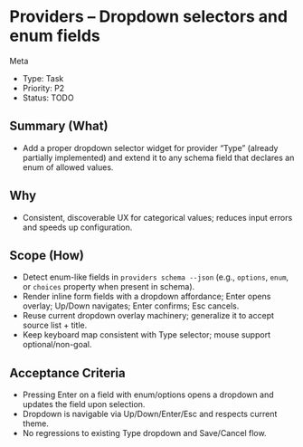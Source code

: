 # Providers – Dropdown selectors and enum fields

Meta
- Type: Task
- Priority: P2
- Status: TODO

## Summary (What)
- Add a proper dropdown selector widget for provider “Type” (already partially implemented) and extend it to any schema field that declares an enum of allowed values.

## Why
- Consistent, discoverable UX for categorical values; reduces input errors and speeds up configuration.

## Scope (How)
- Detect enum-like fields in `providers schema --json` (e.g., `options`, `enum`, or `choices` property when present in schema).
- Render inline form fields with a dropdown affordance; Enter opens overlay; Up/Down navigates; Enter confirms; Esc cancels.
- Reuse current dropdown overlay machinery; generalize it to accept source list + title.
- Keep keyboard map consistent with Type selector; mouse support optional/non-goal.

## Acceptance Criteria
- Pressing Enter on a field with enum/options opens a dropdown and updates the field upon selection.
- Dropdown is navigable via Up/Down/Enter/Esc and respects current theme.
- No regressions to existing Type dropdown and Save/Cancel flow.

